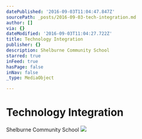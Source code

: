 ```yaml
---
datePublished: '2016-09-03T11:04:47.847Z'
sourcePath: _posts/2016-09-03-tech-integration.md
author: []
via: {}
dateModified: '2016-09-03T11:04:27.722Z'
title: Technology Integration
publisher: {}
description: Shelburne Community School
starred: true
inFeed: true
hasPage: false
inNav: false
_type: MediaObject

---
```

# Technology Integration

Shelburne Community School
![](https://the-grid-user-content.s3-us-west-2.amazonaws.com/40cc0e67-2a78-4dd2-ab5d-00be8ec37caa.jpg)